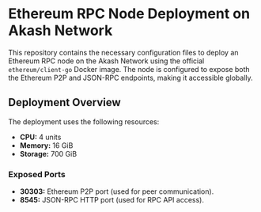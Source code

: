 # Ethereum RPC Node Deployment on Akash Network

This repository contains the necessary configuration files to deploy an Ethereum RPC node on the Akash Network using the official `ethereum/client-go` Docker image. The node is configured to expose both the Ethereum P2P and JSON-RPC endpoints, making it accessible globally.

## Deployment Overview

The deployment uses the following resources:
- **CPU:** 4 units
- **Memory:** 16 GiB
- **Storage:** 700 GiB

### Exposed Ports
- **30303:** Ethereum P2P port (used for peer communication).
- **8545:** JSON-RPC HTTP port (used for RPC API access).
